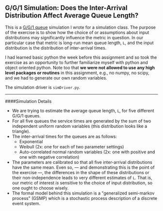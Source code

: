 ## G/G/1 Simulation: Does the Inter-Arrival Distribution Affect Average Queue Length? 

  This is a [G/G/1 queue](http://en.wikipedia.org/wiki/G/G/1_queue) simulation I wrote for a simulation class. The purpose of the exercise is to show how the choice of or assumptions about input distributions may significantly influence the metric in question. In our particular case that metric is long-run mean queue length, `L`, and the input distribution is the distribution of inter-arrival times.

I had learned basic python the week before this assignment and so took the exercise as an opportunity to further familiarize myself with python and object oriented python. Note too that **we were not allowed to use any high level packages or routines** in this assignment, e.g., no numpy, no scipy, and we had to generate our own random variables.

The simulation driver is `simDriver.py`.

______________________________________________________________________

####Simulation Details

* We are trying to estimate the average queue length, `L`, for five different G/G/1 queues.
* For all five queues the service times are generated by the sum of two independent uniform random variables (this distribution looks like a triangle). 
* The inter-arrival times for the queues are as follows:
  * Exponential
  * Weibull (2x: one for each of two parameter settings)
  * Auto-correlated normal random variables (2x: one with positive and one with negative correlation)
* The parameters are calibrated so that all five inter-arrival distributions have the same mean. Even so, — and demonstrating this is the point of the exercise —, the differences in the shape of these distributions or their non-independence leads to very different estimates of `L`. That is, our metric of interest *is* sensitive to the choice of input distribution, so one ought to choose wisely. 
* The formal model behind this simulation is a "generalized semi-markov process" (GSMP) which is a stochastic process description of a discrete event system.



